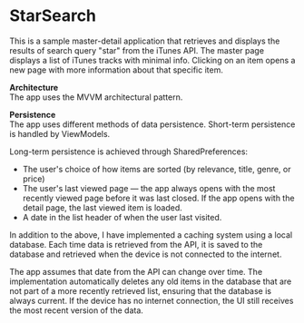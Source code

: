 # StarSearch
This is a sample master-detail application that retrieves and displays the results of search query "star" from the iTunes API. 
The master page displays a list of iTunes tracks with minimal info. Clicking on an item opens a new page with more information about that specific item.

<b>Architecture</b><br>
The app uses the MVVM architectural pattern.

<b>Persistence</b><br>
The app uses different methods of data persistence. Short-term persistence is handled by ViewModels. 

Long-term persistence is achieved through SharedPreferences:
<ul>
  <li>The user's choice of how items are sorted (by relevance, title, genre, or price)</li>
  <li>The user's last viewed page — the app always opens with the most recently viewed page before it was last closed. If the app opens with the detail page, the last viewed item is loaded.</li>
  <li>A date in the list header of when the user last visited.</li>
</ul>

In addition to the above, I have implemented a caching system using a local database. Each time data is retrieved from the API, it is saved to the database and retrieved when the device is not connected to the internet.

The app assumes that date from the API can change over time. The implementation automatically deletes any old items in the database that are not part of a more recently retrieved list, ensuring that the database is always current. If the device has no internet connection, the UI still receives the most recent version of the data.
